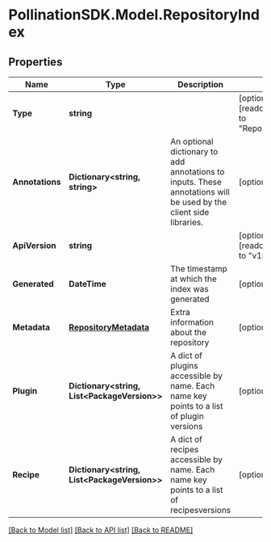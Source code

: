 
# PollinationSDK.Model.RepositoryIndex

## Properties

Name | Type | Description | Notes
------------ | ------------- | ------------- | -------------
**Type** | **string** |  | [optional] [readonly] [default to "RepositoryIndex"]
**Annotations** | **Dictionary&lt;string, string&gt;** | An optional dictionary to add annotations to inputs. These annotations will be used by the client side libraries. | [optional] 
**ApiVersion** | **string** |  | [optional] [readonly] [default to "v1beta1"]
**Generated** | **DateTime** | The timestamp at which the index was generated | [optional] 
**Metadata** | [**RepositoryMetadata**](RepositoryMetadata.md) | Extra information about the repository | [optional] 
**Plugin** | **Dictionary&lt;string, List&lt;PackageVersion&gt;&gt;** | A dict of plugins accessible by name. Each name key points to a list of plugin versions | [optional] 
**Recipe** | **Dictionary&lt;string, List&lt;PackageVersion&gt;&gt;** | A dict of recipes accessible by name. Each name key points to a list of recipesversions | [optional] 

[[Back to Model list]](../README.md#documentation-for-models)
[[Back to API list]](../README.md#documentation-for-api-endpoints)
[[Back to README]](../README.md)

